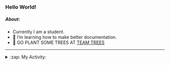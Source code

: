 ### Hello World!

##### About:
- Currently I am a student.
- 🌱 I’m learning how to make better documentation.
- 🌱 GO PLANT SOME TREES AT [TEAM TREES](https://teamtrees.org/)

---
<details>
  <summary>:zap: My Activity:</summary>
  
<!--START_SECTION:waka-->
![Code Time](http://img.shields.io/badge/Code%20Time-1%2C156%20hrs%205%20mins-blue)

**I'm a Night 🦉** 

```text
🌞 Morning                1815 commits        ██░░░░░░░░░░░░░░░░░░░░░░░   09.99 % 
🌆 Daytime                6206 commits        █████████░░░░░░░░░░░░░░░░   34.17 % 
🌃 Evening                5156 commits        ███████░░░░░░░░░░░░░░░░░░   28.39 % 
🌙 Night                  4986 commits        ███████░░░░░░░░░░░░░░░░░░   27.45 % 
```
📅 **I'm Most Productive on Wednesday** 

```text
Monday                   2603 commits        ████░░░░░░░░░░░░░░░░░░░░░   14.33 % 
Tuesday                  2475 commits        ███░░░░░░░░░░░░░░░░░░░░░░   13.63 % 
Wednesday                4226 commits        ██████░░░░░░░░░░░░░░░░░░░   23.27 % 
Thursday                 2322 commits        ███░░░░░░░░░░░░░░░░░░░░░░   12.78 % 
Friday                   1835 commits        ███░░░░░░░░░░░░░░░░░░░░░░   10.10 % 
Saturday                 1605 commits        ██░░░░░░░░░░░░░░░░░░░░░░░   08.84 % 
Sunday                   3097 commits        ████░░░░░░░░░░░░░░░░░░░░░   17.05 % 
```


📊 **This Week I Spent My Time On** 

```text
🔥 Editors: 
VS Code                  2 hrs 31 mins       █████████████████████████   100.00 % 

🐱‍💻 Projects: 
praise                   2 hrs 30 mins       █████████████████████████   99.20 % 
CSF31                    1 min               ░░░░░░░░░░░░░░░░░░░░░░░░░   00.80 % 
```


 Last Updated on 07/08/2023 22:10:01 UTC
<!--END_SECTION:waka-->
</details>
